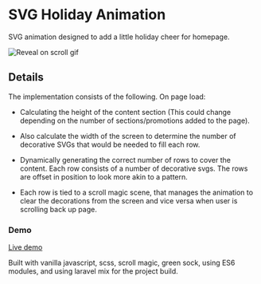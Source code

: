 # SVG Holiday Animation

SVG animation designed to add a little holiday cheer for homepage.

![Reveal on scroll gif](resources/holiday.gif)

## Details

The implementation consists of the following. On page load:

- Calculating the height of the content section (This could change depending on the number of sections/promotions added to the page).

- Also calculate the width of the screen to determine the number of decorative SVGs that would be needed to fill each row.

- Dynamically generating the correct number of rows to cover the content. Each row consists of a number of decorative svgs. The rows are offset in position to look more akin to a pattern.

- Each row is tied to a scroll magic scene, that manages the animation to clear the decorations from the screen and vice versa when user is scrolling back up page.

### Demo

[Live demo](https://bournecreative.github.io/bournecreative.svgHoliday.io/)

Built with vanilla javascript, scss, scroll magic, green sock, using ES6 modules, and using laravel mix for the project build.
